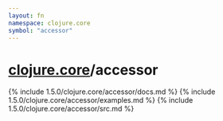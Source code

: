 ```yaml
---
layout: fn
namespace: clojure.core
symbol: "accessor"
---
```


# [clojure.core](../)/accessor

{% include 1.5.0/clojure.core/accessor/docs.md %}
{% include 1.5.0/clojure.core/accessor/examples.md %}
{% include 1.5.0/clojure.core/accessor/src.md %}

